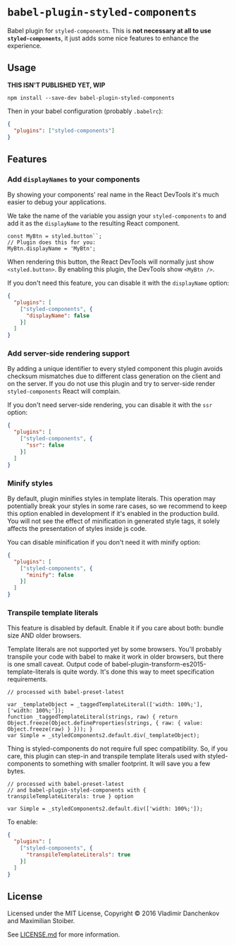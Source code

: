 # `babel-plugin-styled-components`

Babel plugin for `styled-components`. This is **not necessary at all to use `styled-components`**, it just adds some nice features to enhance the experience.

## Usage

**THIS ISN'T PUBLISHED YET, WIP**

```
npm install --save-dev babel-plugin-styled-components
```

Then in your babel configuration (probably `.babelrc`):

```JSON
{
  "plugins": ["styled-components"]
}
```

## Features

### Add `displayNames` to your components

By showing your components' real name in the React DevTools it's much easier to debug your applications.

We take the name of the variable you assign your `styled-components` to and add it as the `displayName` to the resulting React component.

```JS
const MyBtn = styled.button``;
// Plugin does this for you:
MyBtn.displayName = 'MyBtn';
```

When rendering this button, the React DevTools will normally just show `<styled.button>`. By enabling this plugin, the DevTools show `<MyBtn />`.

If you don't need this feature, you can disable it with the `displayName` option:

```JSON
{
  "plugins": [
    ["styled-components", {
      "displayName": false
    }]
  ]
}
```

### Add server-side rendering support

By adding a unique identifier to every styled component this plugin avoids checksum mismatches due to different class generation on the client and on the server. If you do not use this plugin and try to server-side render `styled-components` React will complain.

If you don't need server-side rendering, you can disable it with the `ssr` option:

```JSON
{
  "plugins": [
    ["styled-components", {
      "ssr": false
    }]
  ]
}
```

### Minify styles

By default, plugin minifies styles in template literals. This operation may potentially break your styles in some rare cases, so we recommend to keep this option enabled in development if it's enabled in the production build. You will not see the effect of minification in generated style tags, it solely affects the presentation of styles inside js code.

You can disable minification if you don't need it with minify option:

```JSON
{
  "plugins": [
    ["styled-components", {
      "minify": false
    }]
  ]
}
```

### Transpile template literals

This feature is disabled by default. Enable it if you care about both: bundle size AND older browsers.

Template literals are not supported yet by some browsers. You'll probably transpile your code with babel to make it work in older browsers, but there is one small caveat. Output code of babel-plugin-transform-es2015-template-literals is quite wordy. It's done this way to meet specification requirements.

```JS
// processed with babel-preset-latest

var _templateObject = _taggedTemplateLiteral(['width: 100%;'], ['width: 100%;']);
function _taggedTemplateLiteral(strings, raw) { return Object.freeze(Object.defineProperties(strings, { raw: { value: Object.freeze(raw) } })); }
var Simple = _styledComponents2.default.div(_templateObject);
```   

Thing is styled-components do not require full spec compatibility. So, if you care, this plugin can step-in and transpile template literals used with styled-components to something with smaller footprint. It will save you a few bytes.

```JS
// processed with babel-preset-latest
// and babel-plugin-styled-components with { transpileTemplateLiterals: true } option

var Simple = _styledComponents2.default.div(['width: 100%;']);
```

To enable:

```JSON
{
  "plugins": [
    ["styled-components", {
      "transpileTemplateLiterals": true
    }]
  ]
}
```

## License

Licensed under the MIT License, Copyright © 2016 Vladimir Danchenkov and Maximilian Stoiber.

See [LICENSE.md](./LICENSE.md) for more information.
